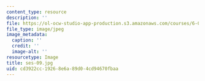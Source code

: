 ```yaml
---
content_type: resource
description: ''
file: https://ol-ocw-studio-app-production.s3.amazonaws.com/courses/6-00sc-introduction-to-computer-science-and-programming-spring-2011/cd3922cc19268e6a89d04cd94670fbaa_ses-09.jpg
file_type: image/jpeg
image_metadata:
  caption: ''
  credit: ''
  image-alt: ''
resourcetype: Image
title: ses-09.jpg
uid: cd3922cc-1926-8e6a-89d0-4cd94670fbaa
---
```

